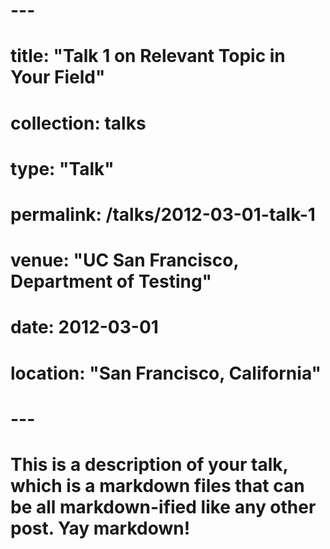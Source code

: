 # ---
# title: "Talk 1 on Relevant Topic in Your Field"
# collection: talks
# type: "Talk"
# permalink: /talks/2012-03-01-talk-1
# venue: "UC San Francisco, Department of Testing"
# date: 2012-03-01
# location: "San Francisco, California"
# ---

# This is a description of your talk, which is a markdown files that can be all markdown-ified like any other post. Yay markdown!
